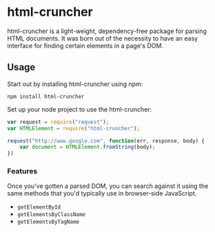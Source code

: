 # html-cruncher

html-cruncher is a light-weight, dependency-free package for parsing HTML documents. 
It was born out of the necessity to have an easy interface for finding certain elements
in a page's DOM.

## Usage

Start out by installing html-cruncher using npm:

    npm install html-cruncher

Set up your node project to use the html-cruncher:

```javascript
var request = require("request");
var HTMLElement = require("html-cruncher");

request("http://www.google.com", function(err, response, body) {
	var document = HTMLElement.fromString(body);
})
```

### Features

Once you've gotten a parsed DOM, you can search against it using the same methods
that you'd typically use in browser-side JavaScript. 

- `getElementById`
- `getElementsByClassName`
- `getElementsByTagName`

